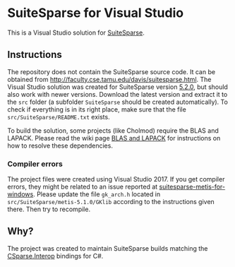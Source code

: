 # SuiteSparse for Visual Studio

This is a Visual Studio solution for [SuiteSparse](http://faculty.cse.tamu.edu/davis/suitesparse.html).

## Instructions

The repository does not contain the SuiteSparse source code. It can be obtained from http://faculty.cse.tamu.edu/davis/suitesparse.html. The Visual Studio solution was created for SuiteSparse version [5.2.0](http://faculty.cse.tamu.edu/davis/SuiteSparse/SuiteSparse-5.2.0.tar.gz), but should also work with newer versions. Download the latest version and extract it to the `src` folder (a subfolder `SuiteSparse` should be created automatically). To check if everything is in its right place, make sure that the file `src/SuiteSparse/README.txt` exists.

To build the solution, some projects (like Cholmod) require the BLAS and LAPACK. Please read the wiki page [BLAS and LAPACK](https://github.com/wo80/vs-suitesparse/wiki/BLAS-and-LAPACK) for instructions on how to resolve these dependencies.

### Compiler errors

The project files were created using Visual Studio 2017. If you get compiler errors, they might be related to an issue reported at [suitesparse-metis-for-windows](https://github.com/jlblancoc/suitesparse-metis-for-windows/issues/19). Please update the file `gk_arch.h` located in `src/SuiteSparse/metis-5.1.0/GKlib` according to the instructions given there. Then try to recompile.

## Why?

The project was created to maintain SuiteSparse builds matching the [CSparse.Interop](https://github.com/wo80/csparse-interop) bindings for C#.
